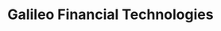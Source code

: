 ---
blog: https://galileo-ft.com/resources/blog
instagram: https://instagram.com/explore/tags/galileolife
linkedin: https://linkedin.com/company/galileo-processing
logohandle: galileo-ft
sort: galileo-ft
title: Galileo Financial Technologies
twitter: https://x.com/galileo_tweets
website: https://www.galileo-ft.com/
youtube: https://youtube.com/channel/UCq9_Iw57FiksP-1yzs0c8dQ
---